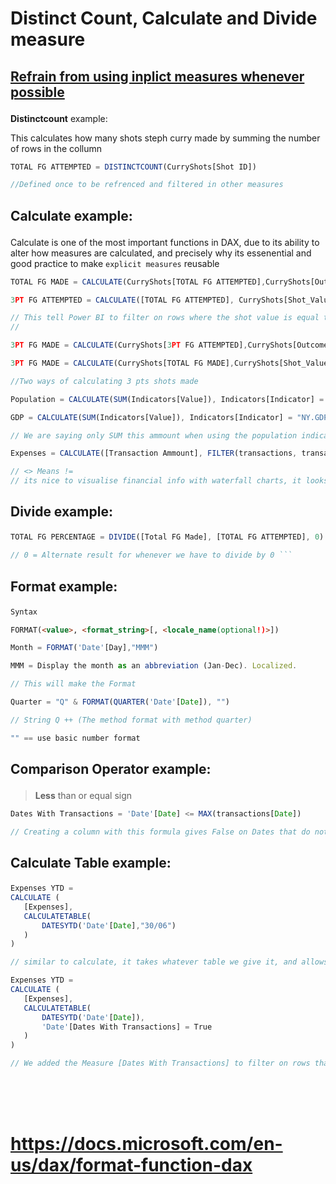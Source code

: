 # Distinct Count, Calculate and Divide measure



<h2>

[Refrain from using inplict measures whenever possible](https://radacad.com/explicit-vs-implicit-dax-measures-in-power-bi)
</h2>


**Distinctcount** example:

</h2>

This calculates how many shots steph curry made by summing the number of rows in the collumn

 ```js
 TOTAL FG ATTEMPTED = DISTINCTCOUNT(CurryShots[Shot ID])

 //Defined once to be refrenced and filtered in other measures
 ```
> 

<h2>

**Calculate** example:

</h2>

Calculate is one of the most important functions in DAX, due to its ability to alter how measures are calculated, and precisely why its essenential and good practice to make `explicit measures` reusable


 ```js
 TOTAL FG MADE = CALCULATE(CurryShots[TOTAL FG ATTEMPTED],CurryShots[Outcome] = 1 )
 
 3PT FG ATTEMPTED = CALCULATE([TOTAL FG ATTEMPTED], CurryShots[Shot_Value] = 3)

 // This tell Power BI to filter on rows where the shot value is equal to 3
 // 
 ```

 ```js
 3PT FG MADE = CALCULATE(CurryShots[3PT FG ATTEMPTED],CurryShots[Outcome] = 1 )
 
 3PT FG MADE = CALCULATE(CurryShots[TOTAL FG MADE],CurryShots[Shot_Value] = 3 )
 
 //Two ways of calculating 3 pts shots made

 ```

 ```js
Population = CALCULATE(SUM(Indicators[Value]), Indicators[Indicator] = "SP.POP.TOTL")

GDP = CALCULATE(SUM(Indicators[Value]), Indicators[Indicator] = "NY.GDP.MKTP.CD")

// We are saying only SUM this ammount when using the population indicator or GDP indicator
 ```
 ```js
Expenses = CALCULATE([Transaction Ammount], FILTER(transactions, transactions[Type] = "debit"), transactions[Category] <> "transfer", Category[Category] <> "Credit Card Payment")

// <> Means !=
// its nice to visualise financial info with waterfall charts, it looks like crypto prices
 ```

 
<h2>

**Divide** example:

</h2>

 ```js
 TOTAL FG PERCENTAGE = DIVIDE([Total FG Made], [TOTAL FG ATTEMPTED], 0)

 // 0 = Alternate result for whenever we have to divide by 0 ```
 
```
<h2>

**Format** example:

</h2>


``` html
Syntax

FORMAT(<value>, <format_string>[, <locale_name(optional!)>])

```
 ```js
 Month = FORMAT('Date'[Day],"MMM")

 MMM = Display the month as an abbreviation (Jan-Dec). Localized.

 // This will make the Format

 Quarter = "Q" & FORMAT(QUARTER('Date'[Date]), "")

 // String Q ++ (The method format with method quarter)

"" == use basic number format
```
<h2>

**Comparison Operator** example:

</h2>

> **Less** than or equal sign

 ```js
Dates With Transactions = 'Date'[Date] <= MAX(transactions[Date])

 // Creating a column with this formula gives False on Dates that do not have a transaction
 
```
<h2>

**Calculate Table** example:

</h2>

 ```js
Expenses YTD = 
CALCULATE (
    [Expenses],
    CALCULATETABLE(
        DATESYTD('Date'[Date],"30/06")
    )
) 

// similar to calculate, it takes whatever table we give it, and allows us to filter it
 
```
 ```js
Expenses YTD = 
CALCULATE (
    [Expenses],
    CALCULATETABLE(
        DATESYTD('Date'[Date]),
        'Date'[Dates With Transactions] = True
    )
) 

// We added the Measure [Dates With Transactions] to filter on rows that have transactions, we also gave the table that the transaction is in, cuz it is required in this DAX function 
```


<br><br><br>
    <h1>https://docs.microsoft.com/en-us/dax/format-function-dax</h1>

<br>
